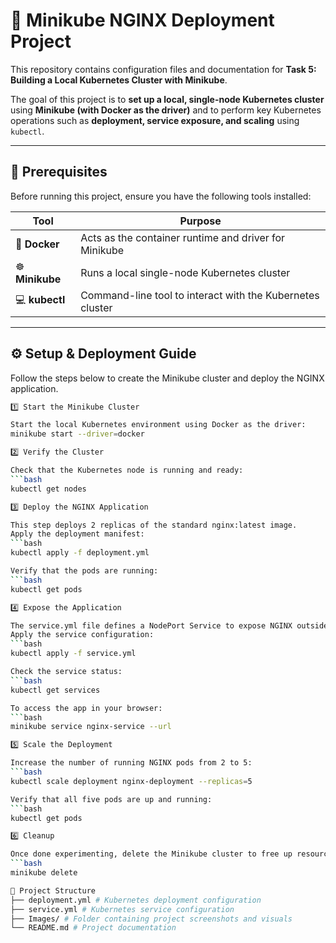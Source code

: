 # 🚀 Minikube NGINX Deployment Project

This repository contains configuration files and documentation for **Task 5: Building a Local Kubernetes Cluster with Minikube**.

The goal of this project is to **set up a local, single-node Kubernetes cluster** using **Minikube (with Docker as the driver)** and to perform key Kubernetes operations such as **deployment, service exposure, and scaling** using `kubectl`.

---

## 🧰 Prerequisites

Before running this project, ensure you have the following tools installed:

| Tool | Purpose |
|------|----------|
| 🐳 **Docker** | Acts as the container runtime and driver for Minikube |
| ☸️ **Minikube** | Runs a local single-node Kubernetes cluster |
| 💻 **kubectl** | Command-line tool to interact with the Kubernetes cluster |

---

## ⚙️ Setup & Deployment Guide

Follow the steps below to create the Minikube cluster and deploy the NGINX application. 
```bash
1️⃣ Start the Minikube Cluster

Start the local Kubernetes environment using Docker as the driver:
minikube start --driver=docker

2️⃣ Verify the Cluster

Check that the Kubernetes node is running and ready:
```bash
kubectl get nodes

3️⃣ Deploy the NGINX Application

This step deploys 2 replicas of the standard nginx:latest image.
Apply the deployment manifest:
```bash
kubectl apply -f deployment.yml

Verify that the pods are running:
```bash
kubectl get pods

4️⃣ Expose the Application

The service.yml file defines a NodePort Service to expose NGINX outside the cluster.
Apply the service configuration:
```bash
kubectl apply -f service.yml

Check the service status:
```bash
kubectl get services

To access the app in your browser:
```bash
minikube service nginx-service --url

5️⃣ Scale the Deployment

Increase the number of running NGINX pods from 2 to 5:
```bash
kubectl scale deployment nginx-deployment --replicas=5

Verify that all five pods are up and running:
```bash
kubectl get pods

6️⃣ Cleanup

Once done experimenting, delete the Minikube cluster to free up resources:
```bash
minikube delete

🧩 Project Structure
├── deployment.yml # Kubernetes deployment configuration
├── service.yml # Kubernetes service configuration
├── Images/ # Folder containing project screenshots and visuals
└── README.md # Project documentation